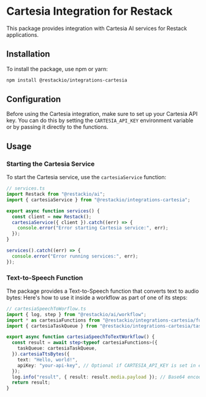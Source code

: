 # Cartesia Integration for Restack

This package provides integration with Cartesia AI services for Restack applications.

## Installation

To install the package, use npm or yarn:

```bash
npm install @restackio/integrations-cartesia
```

## Configuration

Before using the Cartesia integration, make sure to set up your Cartesia API key. You can do this by setting the `CARTESIA_API_KEY` environment variable or by passing it directly to the functions.

## Usage

### Starting the Cartesia Service

To start the Cartesia service, use the `cartesiaService` function:

```typescript
// services.ts
import Restack from "@restackio/ai";
import { cartesiaService } from "@restackio/integrations-cartesia";

export async function services() {
  const client = new Restack();
  cartesiaService({ client }).catch((err) => {
    console.error("Error starting Cartesia service:", err);
  });
}

services().catch((err) => {
  console.error("Error running services:", err);
});
```

### Text-to-Speech Function

The package provides a Text-to-Speech function that converts text to audio bytes: Here's how to use it inside a workflow as part of one of its steps:

```typescript
// cartesiaSpeechToWorflow.ts
import { log, step } from "@restackio/ai/workflow";
import * as cartesiaFunctions from "@restackio/integrations-cartesia/functions";
import { cartesiaTaskQueue } from "@restackio/integrations-cartesia/taskQueue";

export async function cartesiaSpeechToTextWorkflow() {
  const result = await step<typeof cartesiaFunctions>({
    taskQueue: cartesiaTaskQueue,
  }).cartesiaTtsBytes({
    text: "Hello, world!",
    apiKey: "your-api-key", // Optional if CARTESIA_API_KEY is set in environment
  });
  log.info("result", { result: result.media.payload }); // Base64 encoded audio data
  return result;
}
```
